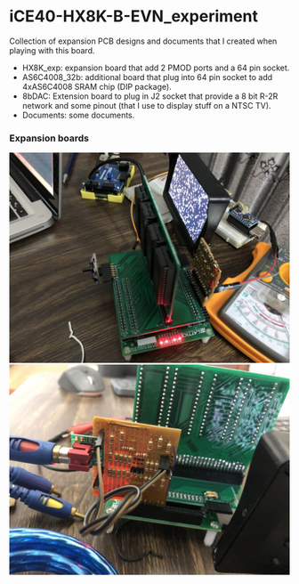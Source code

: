 # iCE40-HX8K-B-EVN_experiment
Collection of expansion PCB designs and documents that I created when playing with this board.

* HX8K_exp: expansion board that add 2 PMOD ports and a 64 pin socket.
* AS6C4008_32b: additional board that plug into 64 pin socket to add 4xAS6C4008 SRAM chip (DIP package).
* 8bDAC: Extension board to plug in J2 socket that provide a 8 bit R-2R network and some pinout (that I use to display stuff on a NTSC TV). 
* Documents: some documents.

### Expansion boards
![SRAM board plugged into expansion baord](Documents/IMG_2631.jpg?raw=true)
![DAC board](Documents/IMG_2644.jpg?raw=true)
